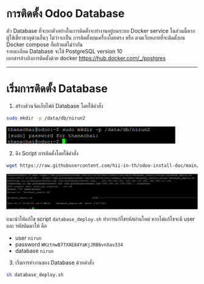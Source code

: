 # การติดตั้ง Odoo Database
ตัว Database ที่จะยกตัวอย่างในการติดตั้งจะทำงานอยู่บนระบบ Docker service ในส่วนนี้หากผู้ใช้เชี่ยวชาญด้านอื่นๆ ไม่ว่าจะเป็น การติดตั้งบนเครื่องโดยตรง หรือ ตามเว็บหลายที่จะติดตั้งบน Docker compose ก็แล้วแต่ไม่ว่ากัน  
รายละเอียด Database จะใช้ PostgreSQL version 10  
เอกสารอ้างอิงการติดตั้งด้วย docker https://hub.docker.com/_/postgres

---
# เริ่มการติดตั้ง Database
1. สร้างส่วนจัดเก็บไฟล์ Database โดยใช้คำสั่ง
```sh
sudo mkdir -p /data/db/nirun2
```
![รูปภาพการทำคำสั่ง mkdir -p](image/1.png)

2. ดึง Script การติดตั้งโดยใช้คำสั่ง
```sh
wget https://raw.githubusercontent.com/hii-in-th/odoo-install-doc/main/database_install/script/database_deploy.sh
```
![รูปภาพการทำคำสั่ง wget](image/2.png)

แนะนำให้แก้ไข script `database_deploy.sh` ทำการแก้ไขรหัสผ่านใหม่ หากไม่แก้ไขจะมี user และ รหัสติดมาให้ คือ
- user `nirun`
- password `WKztnwB77XAE84YaKjJRBbvnXav334`
- database `nirun`

3. เริ่มการทำงานของ Database ด้วยคำสั่ง
```sh
sh database_deploy.sh
```
